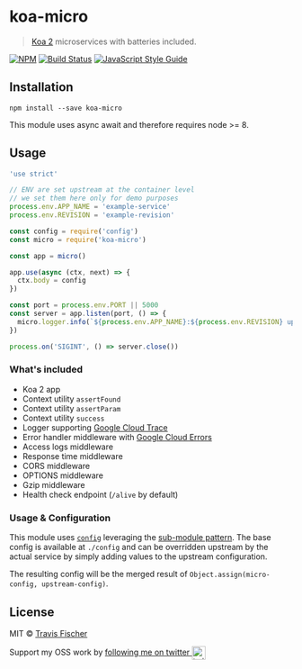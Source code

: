 # koa-micro

> [Koa 2](http://koajs.com/) microservices with batteries included.

[![NPM](https://img.shields.io/npm/v/koa-micro.svg)](https://www.npmjs.com/package/koa-micro) [![Build Status](https://travis-ci.com/transitive-bullshit/koa-micro.svg?branch=master)](https://travis-ci.com/transitive-bullshit/koa-micro) [![JavaScript Style Guide](https://img.shields.io/badge/code_style-standard-brightgreen.svg)](https://standardjs.com)

## Installation

```
npm install --save koa-micro
```

This module uses async await and therefore requires node >= 8.

## Usage

```js
'use strict'

// ENV are set upstream at the container level
// we set them here only for demo purposes
process.env.APP_NAME = 'example-service'
process.env.REVISION = 'example-revision'

const config = require('config')
const micro = require('koa-micro')

const app = micro()

app.use(async (ctx, next) => {
  ctx.body = config
})

const port = process.env.PORT || 5000
const server = app.listen(port, () => {
  micro.logger.info(`${process.env.APP_NAME}:${process.env.REVISION} up @ http://localhost:${port}`)
})

process.on('SIGINT', () => server.close())
```

### What's included

  * Koa 2 app
  * Context utility `assertFound`
  * Context utility `assertParam`
  * Context utility `success`
  * Logger supporting [Google Cloud Trace](https://cloud.google.com/trace/)
  * Error handler middleware with [Google Cloud Errors](https://cloud.google.com/error-reporting/)
  * Access logs middleware
  * Response time middleware
  * CORS middleware
  * OPTIONS middleware
  * Gzip middleware
  * Health check endpoint (`/alive` by default)

### Usage & Configuration

This module uses [`config`](https://github.com/lorenwest/node-config) leveraging the [sub-module pattern](https://github.com/lorenwest/node-config/wiki/Sub-Module-Configuration). The base config is available at `./config` and can be overridden upstream by the actual service by simply adding values to the upstream configuration.

The resulting config will be the merged result of `Object.assign(micro-config, upstream-config)`.

## License

MIT © [Travis Fischer](https://github.com/transitive-bullshit)

Support my OSS work by <a href="https://twitter.com/transitive_bs">following me on twitter <img src="https://storage.googleapis.com/saasify-assets/twitter-logo.svg" alt="twitter" height="24px" align="center"></a>
